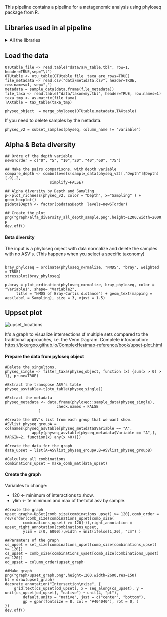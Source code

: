 This pipeline contains a pipeline for a metagenomic analysis using phyloseq package from R.


## Libraries used in al pipeline
<details><summary>All the libraries</summary>
<p>
	
	
```{.r}
library(ggforce)
library(fantaxtic)
library(yingtools2)
library(dplyr)
library(ape)
library(reshape)
library(phyloseq)
library(ggpubr)
library(data.table)
library(vegan)
library(pairwiseAdonis)
library(ggplot2)
library(reshape2)
library(grid)
library(gridExtra)
library(ranacapa)
library(devtools)
source_url("https://raw.githubusercontent.com/obigriffith/biostar-tutorials/master/Heatmaps/heatmap.3.R")
library("gplots")
library("devtools")
library("DESeq2")
library("ampvis")
library("ampvis2")
library(metagMisc)
library(VennDiagram)
library("corrplot")
```
</p>
</details>

## Load the data
```{.r}
OTUtable_file <- read.table("data/asv_table.tbl", row=1, header=TRUE,sep="\t")
OTUtable <- otu_table(OTUtable_file, taxa_are_rows=TRUE)
file_metadata <- read.csv("data/metadata.csv", header=TRUE, row.names=1, sep=",")
metadata = sample_data(data.frame(file_metadata))
file_taxa <- read.table("data/taxonomy.tbl", header=TRUE, row.names=1) 
taxa_tmp <- as.matrix(file_taxa)
TAXtable = tax_table(taxa_tmp)

physeq_object  = merge_phyloseq(OTUtable,metadata,TAXtable)
```
If ypu need to delete samples by the metadata. 

```{.r}
physeq_v2 = subset_samples(physeq, column_name != "variable")
```


## Alpha & Beta diversity
```{.r}
## Ordre of the depth variable
newSTorder = c("0", "5", "10","20", "40","60", "75")

## Make the pairs comparisons, with depth variable
compare_depth <- combn(levels(sample_data(physeq_v2)[,"Depth"]$Depth)[-9],2,
                    simplify=FALSE)

## Alpha diversity by Depth and Sampling
p<-plot_richness(physeq_v2, color = "Depth", x="Sampling" ) + geom_boxplot()
p$data$Depth <- factor(p$data$Depth, levels=newSTorder)

## Create the plot
png("graph/alfa_diversity_all_depth_sample.png",height=1200,width=2000,res=150)
p
dev.off()
```

#### Beta diversity

The input is a phyloseq onject with data normalize and delete the samples with no ASV's. (This happens when you select a specific taxonomy)

```{.r}

bray_phyloseq = ordinate(phyloseq_normalize, "NMDS", "bray", weighted = TRUE)
stressplot(bray_phyloseq)

p.bray = plot_ordination(phyloseq_normalize, bray_phyloseq, color = "Variable1", shape= "Variable2",
 	 title = "NMDS of Bray-Curtis distance") + geom_text(mapping = aes(label = Sampling), size = 3, vjust = 1.5)
```

## Uppset plot
![upset_locations](https://user-images.githubusercontent.com/25608100/124742211-c610cc00-df1c-11eb-82a1-28b4f61600cc.png)

It's a graph to visualize intersections of multiple sets compared to the traditional approaches, i.e. the Venn Diagram.
Complete inforamation: https://jokergoo.github.io/ComplexHeatmap-reference/book/upset-plot.html
#### Prepare the data from pyloseq object
```{.r}
#Delete the singeltons.
physeq_single <- filter_taxa(physeq_object, function (x) {sum(x > 0) > 1}, prune=TRUE)

#Extract the transpose ASV's table
physeq_asvtable<-t(otu_table(physeq_single))

#Extract the metadata
physeq_metadata <- data.frame(phyloseq::sample_data(physeq_single), 
                       check.names = FALSE
		       )

#Create the ASV's list from each group that we want show.
ASVlist_physeq_groupA = colnames(physeq_asvtable[physeq_metadata$Variable == "A", 
			apply(physeq_asvtable[physeq_metadata$Variable == "A",], MARGIN=2, function(x) any(x >0))])

#Create the data for the graph
data_upset = list(A=ASVlist_physeq_groupA,B=ASVlist_physeq_groupB)

#Calculate all combinations
combinations_upset = make_comb_mat(data_upset)
```
#### Create the graph

Variables to change:
* 120 <- minimum of interactions to show.
* ylim <- te minimum and max of the total asv by sample.
```{.r}
#Create the graph
upset_graph<-UpSet[comb_size(combinations_upset) >= 120],comb_order = rev(order(comb_size(combinations_upset[comb_size(
	    combinations_upset) >= 120]))),right_annotation = upset_right_annotation(combinations_upset,
	    ylim = c(0, 6000)),width = unit(ifelse(1,20), "cm") )

##Paramters of the graph
ss_upset = set_size(combinations_upset[comb_size(combinations_upset) >= 120])
cs_upset = comb_size(combinations_upset[comb_size(combinations_upset) >= 120])
od_upset = column_order(upset_graph)

##Make graph
png("graph/upset_graph.png",height=1200,width=2600,res=150)
ht = draw(upset_graph)
decorate_annotation("Intersection\nsize", {
    grid.text(cs_upset[od_upset], x = seq_along(cs_upset), y = unit(cs_upset[od_upset], "native") + unit(4, "pt"), 
        default.units = "native", just = c("center", "bottom"), 
        gp = gpar(fontsize = 8, col = "#404040"), rot = 0, )
})
dev.off()
```

